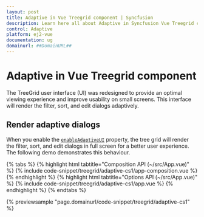 ```yaml
---
layout: post
title: Adaptive in Vue Treegrid component | Syncfusion
description: Learn here all about Adaptive in Syncfusion Vue Treegrid component of Syncfusion Essential JS 2 and more.
control: Adaptive 
platform: ej2-vue
documentation: ug
domainurl: ##DomainURL##
---
```


# Adaptive in Vue Treegrid component

The TreeGrid user interface (UI) was redesigned to provide an optimal viewing experience and improve usability on small screens. This interface will render the filter, sort, and edit dialogs adaptively.

## Render adaptive dialogs

When you enable the [`enableAdaptiveUI`](https://ej2.syncfusion.com/vue/documentation/api/treegrid/#enableadaptiveui) property, the tree grid will render the filter, sort, and edit dialogs in full screen for a better user experience. The following demo demonstrates this behaviour.

{% tabs %}
{% highlight html tabtitle="Composition API (~/src/App.vue)" %}
{% include code-snippet/treegrid/adaptive-cs1/app-composition.vue %}
{% endhighlight %}
{% highlight html tabtitle="Options API (~/src/App.vue)" %}
{% include code-snippet/treegrid/adaptive-cs1/app.vue %}
{% endhighlight %}
{% endtabs %}
        
{% previewsample "page.domainurl/code-snippet/treegrid/adaptive-cs1" %}